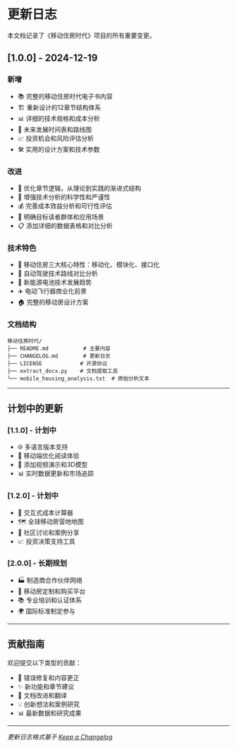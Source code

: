 # 更新日志

本文档记录了《移动住房时代》项目的所有重要变更。

## [1.0.0] - 2024-12-19

### 新增
- 📚 完整的移动住房时代电子书内容
- 🏗️ 重新设计的12章节结构体系
- 📊 详细的技术规格和成本分析
- 🔮 未来发展时间表和路线图
- 📈 投资机会和风险评估分析
- 🛠️ 实用的设计方案和技术参数

### 改进
- 📖 优化章节逻辑，从理论到实践的渐进式结构
- 🔬 增强技术分析的科学性和严谨性
- 💰 完善成本效益分析和可行性评估
- 🎯 明确目标读者群体和应用场景
- 📋 添加详细的数据表格和对比分析

### 技术特色
- 🚚 移动住房三大核心特性：移动化、模块化、接口化
- 🤖 自动驾驶技术路线对比分析
- 🔋 新能源电池技术发展趋势
- ✈️ 电动飞行器商业化前景
- 🏠 完整的移动房设计方案

### 文档结构
```
移动住房时代/
├── README.md           # 主要内容
├── CHANGELOG.md        # 更新日志
├── LICENSE            # 开源协议
├── extract_docx.py    # 文档提取工具
└── mobile_housing_analysis.txt  # 原始分析文本
```

---

## 计划中的更新

### [1.1.0] - 计划中
- 🌐 多语言版本支持
- 📱 移动端优化阅读体验
- 🎥 添加视频演示和3D模型
- 📊 实时数据更新和市场追踪

### [1.2.0] - 计划中
- 🔧 交互式成本计算器
- 🗺️ 全球移动房营地地图
- 👥 社区讨论和案例分享
- 📈 投资决策支持工具

### [2.0.0] - 长期规划
- 🏭 制造商合作伙伴网络
- 🛒 移动房定制和购买平台
- 📚 专业培训和认证体系
- 🌍 国际标准制定参与

---

## 贡献指南

欢迎提交以下类型的贡献：
- 🐛 错误修复和内容更正
- ✨ 新功能和章节建议
- 📝 文档改进和翻译
- 💡 创新想法和案例研究
- 📊 最新数据和研究成果

---

*更新日志格式基于 [Keep a Changelog](https://keepachangelog.com/)* 